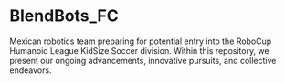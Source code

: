 # BlendBots_FC
Mexican robotics team preparing for potential entry into the RoboCup Humanoid League KidSize Soccer division. Within this repository, we present our ongoing advancements, innovative pursuits, and collective endeavors.

